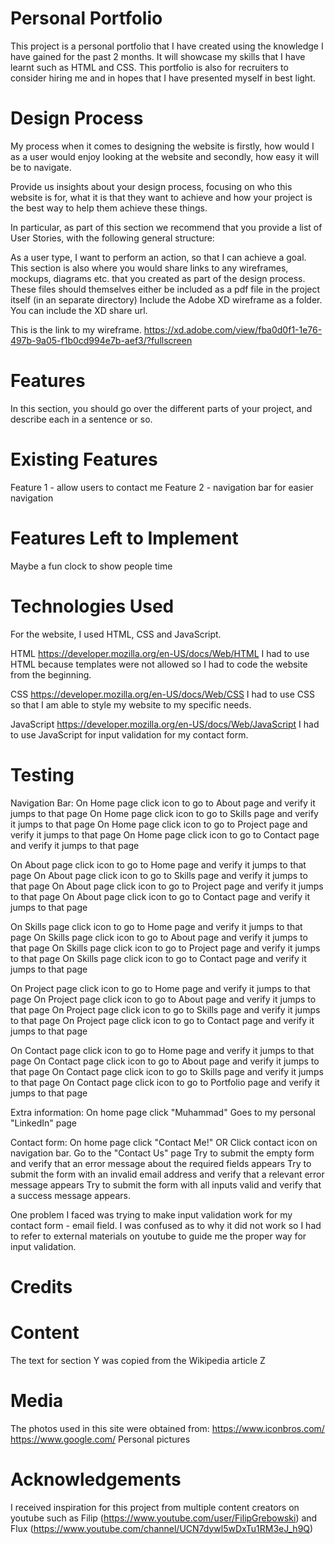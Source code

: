 # Personal Portfolio
This project is a personal portfolio that I have created using the knowledge I have gained for the past 2 months. It will showcase my skills that I have learnt such as HTML and CSS. This portfolio is also for recruiters to consider hiring me and in hopes that I have presented myself in best light.



# Design Process
My process when it comes to designing the website is firstly, how would I as a user would enjoy looking at the website and secondly, how easy it will be to navigate. 



Provide us insights about your design process, focusing on who this website is for, what it is that they want to achieve and how your project is the best way to help them achieve these things.

In particular, as part of this section we recommend that you provide a list of User Stories, with the following general structure:

As a user type, I want to perform an action, so that I can achieve a goal.
This section is also where you would share links to any wireframes, mockups, diagrams etc. that you created as part of the design process. These files should themselves either be included as a pdf file in the project itself (in an separate directory) Include the Adobe XD wireframe as a folder. You can include the XD share url.

This is the link to my wireframe.
https://xd.adobe.com/view/fba0d0f1-1e76-497b-9a05-f1b0cd994e7b-aef3/?fullscreen
# Features
In this section, you should go over the different parts of your project, and describe each in a sentence or so.

# Existing Features
Feature 1 - allow users to contact me
Feature 2 - navigation bar for easier navigation



# Features Left to Implement
Maybe a fun clock to show people time

# Technologies Used
For the website, I used HTML, CSS and JavaScript.

HTML
https://developer.mozilla.org/en-US/docs/Web/HTML
I had to use HTML because templates were not allowed so I had to code the website from the beginning.

CSS
https://developer.mozilla.org/en-US/docs/Web/CSS
I had to use CSS so that I am able to style my website to my specific needs.

JavaScript
https://developer.mozilla.org/en-US/docs/Web/JavaScript
I had to use JavaScript for input validation for my contact form.



# Testing
Navigation Bar:
On Home page click icon to go to About page and verify it jumps to that page
On Home page click icon to go to Skills page and verify it jumps to that page
On Home page click icon to go to Project page and verify it jumps to that page
On Home page click icon to go to Contact page and verify it jumps to that page

On About page click icon to go to Home page and verify it jumps to that page
On About page click icon to go to Skills page and verify it jumps to that page
On About page click icon to go to Project page and verify it jumps to that page
On About page click icon to go to Contact page and verify it jumps to that page

On Skills page click icon to go to Home page and verify it jumps to that page
On Skills page click icon to go to About page and verify it jumps to that page
On Skills page click icon to go to Project page and verify it jumps to that page
On Skills page click icon to go to Contact page and verify it jumps to that page

On Project page click icon to go to Home page and verify it jumps to that page
On Project page click icon to go to About page and verify it jumps to that page
On Project page click icon to go to Skills page and verify it jumps to that page
On Project page click icon to go to Contact page and verify it jumps to that page

On Contact page click icon to go to Home page and verify it jumps to that page
On Contact page click icon to go to About page and verify it jumps to that page
On Contact page click icon to go to Skills page and verify it jumps to that page
On Contact page click icon to go to Portfolio page and verify it jumps to that page


Extra information:
On home page click "Muhammad"
Goes to my personal "LinkedIn" page



Contact form:
On home page click "Contact Me!" OR Click contact icon on navigation bar.
Go to the "Contact Us" page
Try to submit the empty form and verify that an error message about the required fields appears
Try to submit the form with an invalid email address and verify that a relevant error message appears
Try to submit the form with all inputs valid and verify that a success message appears.

One problem I faced was trying to make input validation work for my contact form - email field. I was confused as to why it did not work so I had to refer to external materials on youtube to guide me the proper way for input validation.



# Credits
# Content
The text for section Y was copied from the Wikipedia article Z
# Media
The photos used in this site were obtained from:
https://www.iconbros.com/
https://www.google.com/
Personal pictures
# Acknowledgements
I received inspiration for this project from multiple content creators on youtube such as Filip (https://www.youtube.com/user/FilipGrebowski) and Flux (https://www.youtube.com/channel/UCN7dywl5wDxTu1RM3eJ_h9Q)

